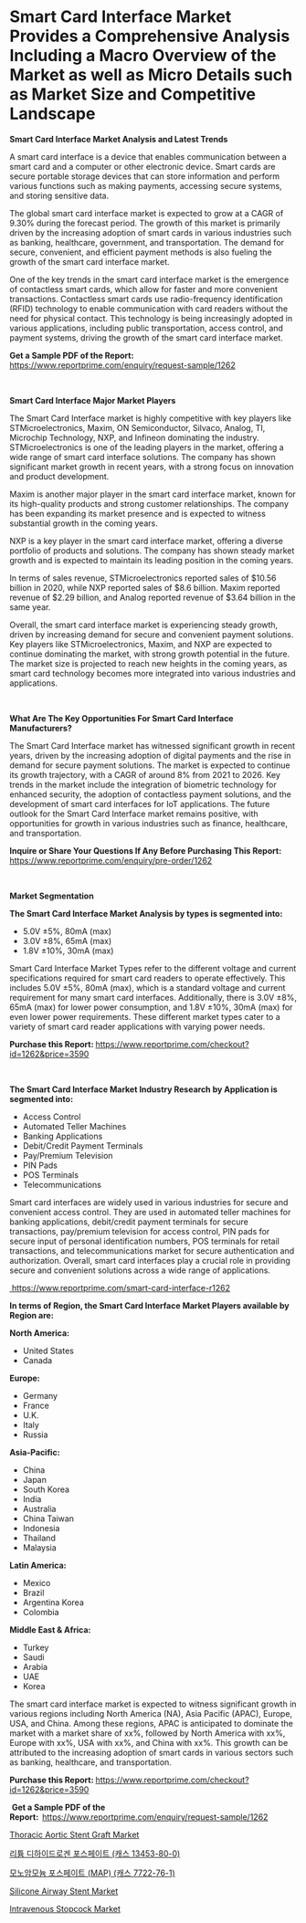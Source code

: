 <p><h1>Smart Card Interface Market Provides a Comprehensive Analysis Including a Macro Overview of the Market as well as Micro Details such as Market Size and Competitive Landscape</h1></p><p><strong>Smart Card Interface Market Analysis and Latest Trends</strong></p>
<p><p>A smart card interface is a device that enables communication between a smart card and a computer or other electronic device. Smart cards are secure portable storage devices that can store information and perform various functions such as making payments, accessing secure systems, and storing sensitive data.</p><p>The global smart card interface market is expected to grow at a CAGR of 9.30% during the forecast period. The growth of this market is primarily driven by the increasing adoption of smart cards in various industries such as banking, healthcare, government, and transportation. The demand for secure, convenient, and efficient payment methods is also fueling the growth of the smart card interface market.</p><p>One of the key trends in the smart card interface market is the emergence of contactless smart cards, which allow for faster and more convenient transactions. Contactless smart cards use radio-frequency identification (RFID) technology to enable communication with card readers without the need for physical contact. This technology is being increasingly adopted in various applications, including public transportation, access control, and payment systems, driving the growth of the smart card interface market.</p></p>
<p><strong>Get a Sample PDF of the Report:&nbsp;</strong> <a href="https://www.reportprime.com/enquiry/request-sample/1262">https://www.reportprime.com/enquiry/request-sample/1262</a></p>
<p>&nbsp;</p>
<p><strong>Smart Card Interface Major Market Players</strong></p>
<p><p>The Smart Card Interface market is highly competitive with key players like STMicroelectronics, Maxim, ON Semiconductor, Silvaco, Analog, TI, Microchip Technology, NXP, and Infineon dominating the industry. STMicroelectronics is one of the leading players in the market, offering a wide range of smart card interface solutions. The company has shown significant market growth in recent years, with a strong focus on innovation and product development.</p><p>Maxim is another major player in the smart card interface market, known for its high-quality products and strong customer relationships. The company has been expanding its market presence and is expected to witness substantial growth in the coming years.</p><p>NXP is a key player in the smart card interface market, offering a diverse portfolio of products and solutions. The company has shown steady market growth and is expected to maintain its leading position in the coming years.</p><p>In terms of sales revenue, STMicroelectronics reported sales of $10.56 billion in 2020, while NXP reported sales of $8.6 billion. Maxim reported revenue of $2.29 billion, and Analog reported revenue of $3.64 billion in the same year.</p><p>Overall, the smart card interface market is experiencing steady growth, driven by increasing demand for secure and convenient payment solutions. Key players like STMicroelectronics, Maxim, and NXP are expected to continue dominating the market, with strong growth potential in the future. The market size is projected to reach new heights in the coming years, as smart card technology becomes more integrated into various industries and applications.</p></p>
<p>&nbsp;</p>
<p><strong>What Are The Key Opportunities For Smart Card Interface Manufacturers?</strong></p>
<p><p>The Smart Card Interface market has witnessed significant growth in recent years, driven by the increasing adoption of digital payments and the rise in demand for secure payment solutions. The market is expected to continue its growth trajectory, with a CAGR of around 8% from 2021 to 2026. Key trends in the market include the integration of biometric technology for enhanced security, the adoption of contactless payment solutions, and the development of smart card interfaces for IoT applications. The future outlook for the Smart Card Interface market remains positive, with opportunities for growth in various industries such as finance, healthcare, and transportation.</p></p>
<p><strong>Inquire or Share Your Questions If Any Before Purchasing This Report:</strong> <a href="https://www.reportprime.com/enquiry/pre-order/1262">https://www.reportprime.com/enquiry/pre-order/1262</a></p>
<p>&nbsp;</p>
<p><strong>Market Segmentation</strong></p>
<p><strong>The Smart Card Interface Market Analysis by types is segmented into:</strong></p>
<p><ul><li>5.0V ±5%, 80mA (max)</li><li>3.0V ±8%, 65mA (max)</li><li>1.8V ±10%, 30mA (max)</li></ul></p>
<p><p>Smart Card Interface Market Types refer to the different voltage and current specifications required for smart card readers to operate effectively. This includes 5.0V ±5%, 80mA (max), which is a standard voltage and current requirement for many smart card interfaces. Additionally, there is 3.0V ±8%, 65mA (max) for lower power consumption, and 1.8V ±10%, 30mA (max) for even lower power requirements. These different market types cater to a variety of smart card reader applications with varying power needs.</p></p>
<p><strong>Purchase this Report:&nbsp;</strong><a href="https://www.reportprime.com/checkout?id=1262&price=3590">https://www.reportprime.com/checkout?id=1262&price=3590</a></p>
<p>&nbsp;</p>
<p><strong>The Smart Card Interface Market Industry Research by Application is segmented into:</strong></p>
<p><ul><li>Access Control</li><li>Automated Teller Machines</li><li>Banking Applications</li><li>Debit/Credit Payment Terminals</li><li>Pay/Premium Television</li><li>PIN Pads</li><li>POS Terminals</li><li>Telecommunications</li></ul></p>
<p><p>Smart card interfaces are widely used in various industries for secure and convenient access control. They are used in automated teller machines for banking applications, debit/credit payment terminals for secure transactions, pay/premium television for access control, PIN pads for secure input of personal identification numbers, POS terminals for retail transactions, and telecommunications market for secure authentication and authorization. Overall, smart card interfaces play a crucial role in providing secure and convenient solutions across a wide range of applications.</p></p>
<p><a href="https://www.reportprime.com/smart-card-interface-r1262">&nbsp;https://www.reportprime.com/smart-card-interface-r1262</a></p>
<p><strong>In terms of Region, the Smart Card Interface Market Players available by Region are:</strong></p>
<p>
    <p> <strong> North America: </strong>
        <ul>
            <li>United States</li>
            <li>Canada</li>
        </ul>
        </p> 
    <p> <strong> Europe: </strong>
        <ul>
            <li>Germany</li>
            <li>France</li>
            <li>U.K.</li>
            <li>Italy</li>
            <li>Russia</li>
        </ul>
        </p> 
    <p> <strong> Asia-Pacific: </strong>
        <ul>
            <li>China</li>
            <li>Japan</li>
            <li>South Korea</li>
            <li>India</li>
            <li>Australia</li>
            <li>China Taiwan</li>
            <li>Indonesia</li>
            <li>Thailand</li>
            <li>Malaysia</li>
        </ul>
        </p> 
    <p> <strong> Latin America: </strong>
        <ul>
            <li>Mexico</li>
            <li>Brazil</li>
            <li>Argentina Korea</li>
            <li>Colombia</li>
        </ul>
        </p> 
    <p> <strong> Middle East & Africa: </strong>
        <ul>
            <li>Turkey</li>
            <li>Saudi</li>
            <li>Arabia</li>
            <li>UAE</li>
            <li>Korea</li>
        </ul>
    </p>
    </p>
<p><p>The smart card interface market is expected to witness significant growth in various regions including North America (NA), Asia Pacific (APAC), Europe, USA, and China. Among these regions, APAC is anticipated to dominate the market with a market share of xx%, followed by North America with xx%, Europe with xx%, USA with xx%, and China with xx%. This growth can be attributed to the increasing adoption of smart cards in various sectors such as banking, healthcare, and transportation.</p></p>
<p><strong>Purchase this Report: </strong><a href="https://www.reportprime.com/checkout?id=1262&price=3590">https://www.reportprime.com/checkout?id=1262&price=3590</a></p>
<p>&nbsp;<strong>Get a Sample PDF of the Report:&nbsp;&nbsp;</strong><a href="https://www.reportprime.com/enquiry/request-sample/1262">https://www.reportprime.com/enquiry/request-sample/1262</a></p>
<p><strong></strong></p>
<p><p><a href="https://medium.com/@minervawunsch/thoracic-aortic-stent-graft-market-indicators-market-size-regional-breakdown-market-player-7199b5ef90da">Thoracic Aortic Stent Graft Market</a></p><p><a href="https://github.com/rick7624/Market-Research-Report-List-3/blob/main/3807539102127.md">리튬 디하이드로겐 포스페이트 (캐스 13453-80-0)</a></p><p><a href="https://github.com/mduzzalmduzzal601/Market-Research-Report-List-2/blob/main/7286927102128.md">모노암모늄 포스페이트 (MAP) (캐스 7722-76-1)</a></p><p><a href="https://medium.com/@lynnullrich1993/silicone-airway-stent-market-industry-landscape-growth-trajectories-and-global-markets-64f2928333a1">Silicone Airway Stent Market</a></p><p><a href="https://medium.com/@hskdk2672/insights-into-intravenous-stopcock-market-share-and-competitive-landscape-for-period-from-2024-to-ed0590c8b32e">Intravenous Stopcock Market</a></p></p>
